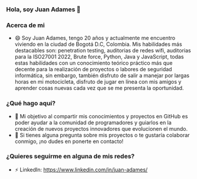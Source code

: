 <!--
**juanadames1/juanadames1** is a ✨ _special_ ✨ repository because its `README.md` (this file) appears on your GitHub profile.

Here are some ideas to get you started:

- 🔭 I’m currently working on ...
- 🌱 I’m currently learning ...
- 👯 I’m looking to collaborate on ...
- 🤔 I’m looking for help with ...
- 💬 Ask me about ...
- 📫 How to reach me: ...
- 😄 Pronouns: ...
- ⚡ Fun fact: ...
-->
### Hola, soy Juan Adames 👋

### Acerca de mi
- 😄 Soy Juan Adames, tengo 20 años y actualmente me encuentro viviendo en la ciudad de Bogotá D.C, Colombia. Mis habilidades más destacables son: penetration testing, auditorias de redes wifi, auditorias para la ISO27001 2022, Brute force, Python, Java y JavaScript, todas estas habilidades con un conocimiento teórico práctico más que decente para la realización de proyectos o labores de seguridad informática, sin embargo, también disfruto de salir a manejar por largas horas en mi motocicleta, disfruto de jugar en línea con mis amigos y aprender cosas nuevas cada vez que se me presenta la oportunidad.

### ¿Qué hago aquí?
- 🔭 Mi objetivo al compartir mis conocimientos y proyectos en GitHub es poder ayudar a la comunidad de programadores y guiarlos en la creación de nuevos proyectos innovadores que evolucionen el mundo. 
- 🌱 Si tienes alguna pregunta sobre mis proyectos o te gustaría colaborar conmigo, ¡no dudes en ponerte en contacto!

### ¿Quieres seguirme en alguna de mis redes?
- ⚡ LinkedIn: https://www.linkedin.com/in/juan-adames/
